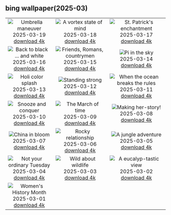 ## bing wallpaper(2025-03)

|  |  |  |
| :----: | :----: | :----: |
| ![Umbrella maneuver](https://cn.bing.com/th?id=OHR.BlackHeron_EN-US9662351796_UHD.jpg&pid=hp&w=384&h=216&rs=1&c=4) <br/>2025-03-19 [download 4k](https://cn.bing.com/th?id=OHR.BlackHeron_EN-US9662351796_UHD.jpg)| ![A vortex state of mind](https://cn.bing.com/th?id=OHR.SedonaSpring_EN-US9611080272_UHD.jpg&pid=hp&w=384&h=216&rs=1&c=4) <br/>2025-03-18 [download 4k](https://cn.bing.com/th?id=OHR.SedonaSpring_EN-US9611080272_UHD.jpg)| ![St. Patrick's enchantment](https://cn.bing.com/th?id=OHR.BeckettBridge_EN-US9511078525_UHD.jpg&pid=hp&w=384&h=216&rs=1&c=4) <br/>2025-03-17 [download 4k](https://cn.bing.com/th?id=OHR.BeckettBridge_EN-US9511078525_UHD.jpg)|
| ![Back to black ... and white](https://cn.bing.com/th?id=OHR.PandaSnow_EN-US9432739016_UHD.jpg&pid=hp&w=384&h=216&rs=1&c=4) <br/>2025-03-16 [download 4k](https://cn.bing.com/th?id=OHR.PandaSnow_EN-US9432739016_UHD.jpg)| ![Friends, Romans, countrymen](https://cn.bing.com/th?id=OHR.ForumRomanum_EN-US9379132630_UHD.jpg&pid=hp&w=384&h=216&rs=1&c=4) <br/>2025-03-15 [download 4k](https://cn.bing.com/th?id=OHR.ForumRomanum_EN-US9379132630_UHD.jpg)| ![Pi in the sky](https://cn.bing.com/th?id=OHR.BasqueDolmen_EN-US9089569057_UHD.jpg&pid=hp&w=384&h=216&rs=1&c=4) <br/>2025-03-14 [download 4k](https://cn.bing.com/th?id=OHR.BasqueDolmen_EN-US9089569057_UHD.jpg)|
| ![Holi color splash](https://cn.bing.com/th?id=OHR.HoliColors_EN-US9033637774_UHD.jpg&pid=hp&w=384&h=216&rs=1&c=4) <br/>2025-03-13 [download 4k](https://cn.bing.com/th?id=OHR.HoliColors_EN-US9033637774_UHD.jpg)| ![Standing strong](https://cn.bing.com/th?id=OHR.ChateauLoire_EN-US8827570825_UHD.jpg&pid=hp&w=384&h=216&rs=1&c=4) <br/>2025-03-12 [download 4k](https://cn.bing.com/th?id=OHR.ChateauLoire_EN-US8827570825_UHD.jpg)| ![When the ocean breaks the rules](https://cn.bing.com/th?id=OHR.NusaPenida_EN-US8722184767_UHD.jpg&pid=hp&w=384&h=216&rs=1&c=4) <br/>2025-03-11 [download 4k](https://cn.bing.com/th?id=OHR.NusaPenida_EN-US8722184767_UHD.jpg)|
| ![Snooze and conquer](https://cn.bing.com/th?id=OHR.NappingLion_EN-US8441298325_UHD.jpg&pid=hp&w=384&h=216&rs=1&c=4) <br/>2025-03-10 [download 4k](https://cn.bing.com/th?id=OHR.NappingLion_EN-US8441298325_UHD.jpg)| ![The March of time](https://cn.bing.com/th?id=OHR.ItalyClock_EN-US7397391355_UHD.jpg&pid=hp&w=384&h=216&rs=1&c=4) <br/>2025-03-09 [download 4k](https://cn.bing.com/th?id=OHR.ItalyClock_EN-US7397391355_UHD.jpg)| ![Making her-story!](https://cn.bing.com/th?id=OHR.FearlessWomen_EN-US7338738180_UHD.jpg&pid=hp&w=384&h=216&rs=1&c=4) <br/>2025-03-08 [download 4k](https://cn.bing.com/th?id=OHR.FearlessWomen_EN-US7338738180_UHD.jpg)|
| ![China in bloom](https://cn.bing.com/th?id=OHR.PlumBlossom_EN-US7055526666_UHD.jpg&pid=hp&w=384&h=216&rs=1&c=4) <br/>2025-03-07 [download 4k](https://cn.bing.com/th?id=OHR.PlumBlossom_EN-US7055526666_UHD.jpg)| ![Rocky relationship](https://cn.bing.com/th?id=OHR.NevadaBigHorns_EN-US3434258986_UHD.jpg&pid=hp&w=384&h=216&rs=1&c=4) <br/>2025-03-06 [download 4k](https://cn.bing.com/th?id=OHR.NevadaBigHorns_EN-US3434258986_UHD.jpg)| ![A jungle adventure](https://cn.bing.com/th?id=OHR.SuratThani_EN-US3326265231_UHD.jpg&pid=hp&w=384&h=216&rs=1&c=4) <br/>2025-03-05 [download 4k](https://cn.bing.com/th?id=OHR.SuratThani_EN-US3326265231_UHD.jpg)|
| ![Not your ordinary Tuesday](https://cn.bing.com/th?id=OHR.MardiGrasJackson_EN-US3277683692_UHD.jpg&pid=hp&w=384&h=216&rs=1&c=4) <br/>2025-03-04 [download 4k](https://cn.bing.com/th?id=OHR.MardiGrasJackson_EN-US3277683692_UHD.jpg)| ![Wild about wildlife](https://cn.bing.com/th?id=OHR.HornbillPair_EN-US3168408482_UHD.jpg&pid=hp&w=384&h=216&rs=1&c=4) <br/>2025-03-03 [download 4k](https://cn.bing.com/th?id=OHR.HornbillPair_EN-US3168408482_UHD.jpg)| ![A eucalyp-tastic view](https://cn.bing.com/th?id=OHR.EucalyptusForest_EN-US3015819767_UHD.jpg&pid=hp&w=384&h=216&rs=1&c=4) <br/>2025-03-02 [download 4k](https://cn.bing.com/th?id=OHR.EucalyptusForest_EN-US3015819767_UHD.jpg)|
| ![Women's History Month](https://cn.bing.com/th?id=OHR.SuffragetteCity_EN-US2883743791_UHD.jpg&pid=hp&w=384&h=216&rs=1&c=4) <br/>2025-03-01 [download 4k](https://cn.bing.com/th?id=OHR.SuffragetteCity_EN-US2883743791_UHD.jpg)|
